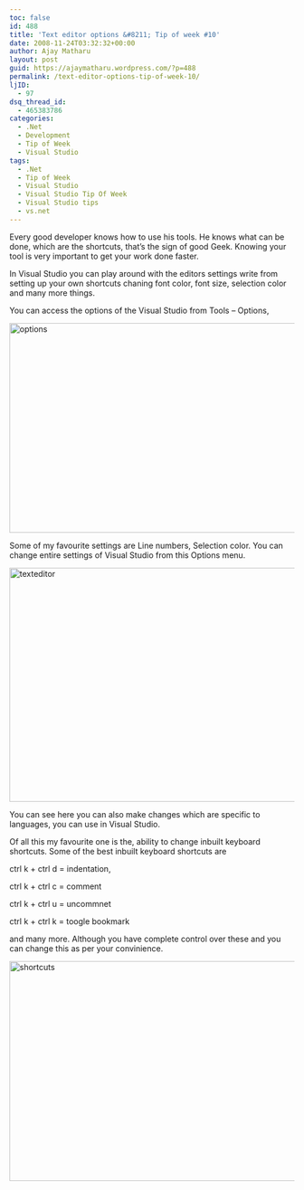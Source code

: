 ```yaml
---
toc: false
id: 488
title: 'Text editor options &#8211; Tip of week #10'
date: 2008-11-24T03:32:32+00:00
author: Ajay Matharu
layout: post
guid: https://ajaymatharu.wordpress.com/?p=488
permalink: /text-editor-options-tip-of-week-10/
ljID:
  - 97
dsq_thread_id:
  - 465383786
categories:
  - .Net
  - Development
  - Tip of Week
  - Visual Studio
tags:
  - .Net
  - Tip of Week
  - Visual Studio
  - Visual Studio Tip Of Week
  - Visual Studio tips
  - vs.net
---
```

[](https://ajaymatharu.files.wordpress.com/2008/11/options.png)Every good developer knows how to use his tools. He knows what can be done, which are the shortcuts, that&#8217;s the sign of good Geek. Knowing your tool is very important to get your work done faster.

In Visual Studio you can play around with the editors settings write from setting up your own shortcuts chaning font color, font size, selection color and many more things.

You can access the options of the Visual Studio from Tools &#8211; Options,

<img class="aligncenter size-full wp-image-489" title="options" src="https://ajaymatharu.files.wordpress.com/2008/11/options.png" alt="options" width="682" height="371" />

Some of my favourite settings are Line numbers, Selection color. You can change entire settings of Visual Studio from this Options menu.

[<img class="aligncenter size-full wp-image-490" title="texteditor" src="https://ajaymatharu.files.wordpress.com/2008/11/texteditor.png" alt="texteditor" width="677" height="414" />](https://ajaymatharu.files.wordpress.com/2008/11/texteditor.png)

You can see here you can also make changes which are specific to languages, you can use in Visual Studio.

Of all this my favourite one is the, ability to change inbuilt keyboard shortcuts. Some of the best inbuilt keyboard shortcuts are

ctrl k + ctrl d = indentation,

ctrl k + ctrl c = comment

ctrl k + ctrl u = uncommnet

ctrl k + ctrl k = toogle bookmark

and many more. Although you have complete control over these and you can change this as per your convinience.

[<img class="aligncenter size-full wp-image-491" title="shortcuts" src="https://ajaymatharu.files.wordpress.com/2008/11/shortcuts.png" alt="shortcuts" width="635" height="389" />](https://ajaymatharu.files.wordpress.com/2008/11/shortcuts.png)
